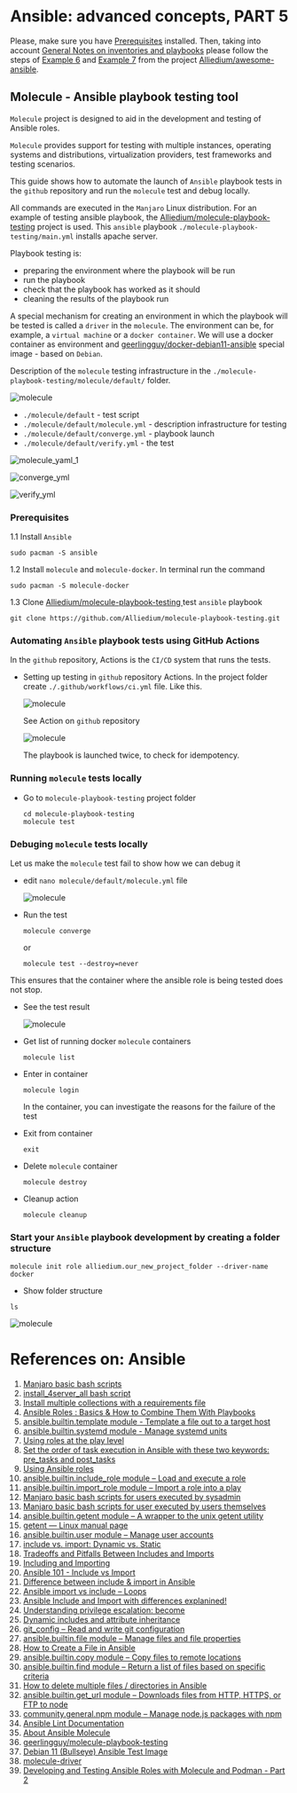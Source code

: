 # Ansible: advanced concepts, PART 5 ##

Please, make sure you have [Prerequisites](https://github.com/Alliedium/awesome-ansible/tree/main/README.md#prerequisites) installed.
Then, taking into account [General Notes on inventories and playbooks](https://github.com/Alliedium/awesome-ansible#2-general-notes-on-creating-your-own-custom-inventory-and-playbooks)
please follow the steps of [Example 6](https://github.com/Alliedium/awesome-ansible/blob/main/06-custom-roles) and [Example 7](https://github.com/Alliedium/awesome-ansible/blob/main/07-include-vs-import)
from the project [Alliedium/awesome-ansible](https://github.com/Alliedium/awesome-ansible/).

## Molecule - Ansible playbook testing tool

`Molecule` project is designed to aid in the development and testing of Ansible roles.

`Molecule` provides support for testing with multiple instances, operating systems and distributions, virtualization providers, test frameworks and testing scenarios.

This guide shows how to automate the launch of `Ansible` playbook tests in the  `github` repository and run the `molecule` test and debug locally.

All commands are executed in the `Manjaro` Linux distribution. For an example of testing ansible playbook, the [Alliedium/molecule-playbook-testing](https://github.com/Alliedium/molecule-playbook-testing) project is used. This `ansible` playbook `./molecule-playbook-testing/main.yml` installs apache server.

Playbook testing is:
  - preparing the environment where the playbook will be run
  - run the playbook
  - check that the playbook has worked as it should
  - cleaning the results of the playbook run
  
A special mechanism for creating an environment in which the playbook will be tested is called a `driver` in the `molecule`. The environment can be, for example, a `virtual machine` or a `docker container`. We will use a docker container as environment and [geerlingguy/docker-debian11-ansible](https://github.com/geerlingguy/docker-debian11-ansible/blob/master/Dockerfile) special image - based on `Debian`.

Description of the `molecule` testing infrastructure in the `./molecule-playbook-testing/molecule/default/` folder.

  ![molecule](./images/Default_ls.png)
    
  - `./molecule/default` - test script
  - `./molecule/default/molecule.yml` - description infrastructure for testing
  - `./molecule/default/converge.yml` - playbook launch
  - `./molecule/default/verify.yml` - the test

  
  ![molecule_yaml_1](./images/molecule_yaml_1.png)

  ![converge_yml](./images/converge_yml.png)

  ![verify_yml](./images/verify_yml.png)

### Prerequisites


  1.1 Install `Ansible`

  ```
  sudo pacman -S ansible
  ```

  1.2 Install `molecule` and `molecule-docker`. In terminal run the command

  ```
  sudo pacman -S molecule-docker
  ```

  1.3 Clone [ Alliedium/molecule-playbook-testing ](https://github.com/Alliedium/molecule-playbook-testing) test `ansible` playbook

  ```
  git clone https://github.com/Alliedium/molecule-playbook-testing.git
  ```

### Automating `Ansible` playbook tests using GitHub Actions
  
  In the `github` repository, Actions is the `CI/CD` system that runs the tests.

   - Setting up testing in `github` repository Actions.
      In the project folder create `./.github/workflows/ci.yml` file. Like this.

      ![molecule](./images/ci_yml_1.png)

      See Action on `github` repository

      ![molecule](./images/Actions.png)

      The playbook is launched twice, to check for idempotency.

### Running `molecule` tests locally
     
   - Go to `molecule-playbook-testing` project folder
      
      ```
      cd molecule-playbook-testing
      molecule test
      ```

### Debuging `molecule` tests locally
Let us make the `molecule` test fail to show how we can debug it
   - edit `nano molecule/default/molecule.yml` file
   
      ![molecule](./images/molecule_yaml.png)

   - Run the test
      
      ```
      molecule converge
      ```
    
      or

      ```
      molecule test --destroy=never
      ```
   
   This ensures that the container where the ansible role is being tested does not stop.

   - See the test result

      ![molecule](./images/Fail_result.png)

   - Get list of running docker `molecule` containers

       ```
       molecule list
       ```

   - Enter in container
  
       ```
       molecule login
       ```

       In the container, you can investigate the reasons for the failure of the test

   - Exit from container

        ```
        exit
        ```

   - Delete `molecule` container

        ```
        molecule destroy
        ```

   - Cleanup action

        ```
        molecule cleanup
        ```
     
### Start your `Ansible` playbook development by creating a folder structure

  ```
  molecule init role alliedium.our_new_project_folder --driver-name docker
  ```

  - Show folder structure
  
  ```
  ls
  ```

  ![molecule](./images/folder_structure.png)      


# References on: Ansible #

1. [Manjaro basic bash scripts](https://github.com/Alliedium/awesome-linux-config/blob/master/manjaro/basic/)
2. [install_4server_all bash script](https://github.com/Alliedium/awesome-linux-config/blob/master/manjaro/basic/install_4server_all.sh)
3. [Install multiple collections with a requirements file](https://docs.ansible.com/ansible/latest/galaxy/user_guide.html#install-multiple-collections-with-a-requirements-file)
4. [Ansible Roles : Basics & How to Combine Them With Playbooks](https://spacelift.io/blog/ansible-roles)
5. [ansible.builtin.template module - Template a file out to a target host](https://docs.ansible.com/ansible/latest/collections/ansible/builtin/template_module.html)
6. [ansible.builtin.systemd module - Manage systemd units](https://docs.ansible.com/ansible/latest/collections/ansible/builtin/systemd_module.html)
7. [Using roles at the play level](https://docs.ansible.com/ansible/latest/playbook_guide/playbooks_reuse_roles.html#using-roles-at-the-play-level)
8. [Set the order of task execution in Ansible with these two keywords: pre_tasks and post_tasks](https://www.redhat.com/sysadmin/ansible-pretasks-posttasks)
9. [Using Ansible roles](https://docs.ansible.com/ansible/latest/playbook_guide/playbooks_reuse_roles.html#using-roles)
10. [ansible.builtin.include_role module – Load and execute a role](https://docs.ansible.com/ansible/latest/collections/ansible/builtin/include_role_module.html)
11. [ansible.builtin.import_role module – Import a role into a play](https://docs.ansible.com/ansible/latest/collections/ansible/builtin/import_role_module.html)
12. [Manjaro basic bash scripts for users executed by sysadmin](https://github.com/Alliedium/awesome-linux-config/tree/master/manjaro/basic/sysadmin)
13. [Manjaro basic bash scripts for user executed by users themselves](https://github.com/Alliedium/awesome-linux-config/tree/master/manjaro/basic/user)
14. [ansible.builtin.getent module – A wrapper to the unix getent utility](https://docs.ansible.com/ansible/latest/collections/ansible/builtin/getent_module.html)
15. [getent — Linux manual page](https://man7.org/linux/man-pages/man1/getent.1.html)
16. [ansible.builtin.user module – Manage user accounts](https://docs.ansible.com/ansible/latest/collections/ansible/builtin/user_module.html)
17. [include vs. import: Dynamic vs. Static](https://docs.ansible.com/ansible/2.9/user_guide/playbooks_reuse.html#dynamic-vs-static)
18. [Tradeoffs and Pitfalls Between Includes and Imports](https://docs.ansible.com/ansible/2.9/user_guide/playbooks_reuse.html#tradeoffs-and-pitfalls-between-includes-and-imports)
19. [Including and Importing](https://docs.ansible.com/ansible/2.9/user_guide/playbooks_reuse_includes.html)
20. [Ansible 101 - Include vs Import](https://www.ansiblejunky.com/blog/ansible-101-include-vs-import/)
21. [Difference between include & import in Ansible](https://heshandharmasena.medium.com/different-between-include-import-in-ansible-576629795516)
22. [Ansible import vs include – Loops](https://chewonice.com/2022/01/18/ansible-import-vs-include-loops/)
23. [Ansible Include and Import with differences explanined!](https://www.devopsschool.com/blog/ansible-include-and-import-with-differences-explanined/)
24. [Understanding privilege escalation: become](https://docs.ansible.com/ansible/latest/playbook_guide/playbooks_privilege_escalation.html)
25. [Dynamic includes and attribute inheritance](https://docs.ansible.com/ansible/latest/porting_guides/porting_guide_2.5.html#dynamic-includes-and-attribute-inheritance)
26. [git_config – Read and write git configuration](https://docs.ansible.com/ansible/2.9/modules/git_config_module.html)
27. [ansible.builtin.file module – Manage files and file properties](https://docs.ansible.com/ansible/latest/collections/ansible/builtin/file_module.html)
28. [How to Create a File in Ansible](https://phoenixnap.com/kb/ansible-create-file)
29. [ansible.builtin.copy module – Copy files to remote locations](https://docs.ansible.com/ansible/latest/collections/ansible/builtin/copy_module.html)
30. [ansible.builtin.find module – Return a list of files based on specific criteria](https://docs.ansible.com/ansible/latest/collections/ansible/builtin/find_module.html)
31. [How to delete multiple files / directories in Ansible](https://www.mydailytutorials.com/ansible-delete-multiple-files-directories-ansible/)
32. [ansible.builtin.get_url module – Downloads files from HTTP, HTTPS, or FTP to node](https://docs.ansible.com/ansible/latest/collections/ansible/builtin/get_url_module.html)
33. [community.general.npm module – Manage node.js packages with npm](https://docs.ansible.com/ansible/latest/collections/community/general/npm_module.html)
34. [Ansible Lint Documentation](https://ansible-lint.readthedocs.io/)
35. [About Ansible Molecule](https://molecule.readthedocs.io/en/latest/)
36. [geerlingguy/molecule-playbook-testing](https://github.com/geerlingguy/molecule-playbook-testing)
37. [Debian 11 (Bullseye) Ansible Test Image](https://github.com/geerlingguy/docker-debian11-ansible)
38. [molecule-driver](https://github.com/topics/molecule-driver)
39. [Developing and Testing Ansible Roles with Molecule and Podman - Part 2](https://www.ansible.com/blog/developing-and-testing-ansible-roles-with-molecule-and-podman-part-2)
